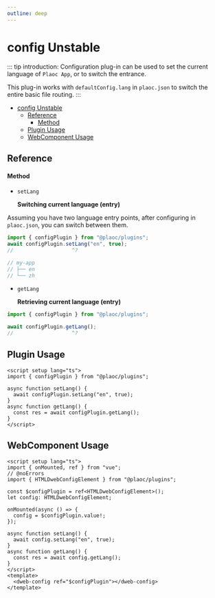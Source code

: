 ```yaml
---
outline: deep
---
```


# config <Badge type="warning">Unstable</Badge>

<Badges name="@plaoc/plugins" /> 
<Platform supports="iOS,Android,MacOS,Windows" />

::: tip introduction:
Configuration plug-in can be used to set the current language of `Plaoc App`, or to switch the entrance.

This plug-in works with `defaultConfig.lang` in `plaoc.json` to switch the entire basic file routing.
:::

- [config Unstable](#config-unstable)
  - [Reference](#reference)
      - [Method](#method)
  - [Plugin Usage](#plugin-usage)
  - [WebComponent Usage](#webcomponent-usage)

## Reference

#### Method

- `setLang`

  **Switching current language (entry)**

Assuming you have two language entry points, after configuring in `plaoc.json`, you can switch between them.

```ts twoslash
import { configPlugin } from "@plaoc/plugins";
await configPlugin.setLang("en", true);
//                   ^?

// my-app
// ├── en
// └── zh
```

- `getLang`

  **Retrieving current language (entry)**

```ts twoslash
import { configPlugin } from "@plaoc/plugins";

await configPlugin.getLang();
//                   ^?
```

## Plugin Usage

```vue twoslash
<script setup lang="ts">
import { configPlugin } from "@plaoc/plugins";

async function setLang() {
  await configPlugin.setLang("en", true);
}
async function getLang() {
  const res = await configPlugin.getLang();
}
</script>
```

## WebComponent Usage

```vue twoslash
<script setup lang="ts">
import { onMounted, ref } from "vue";
// @noErrors
import { HTMLDwebConfigElement } from "@plaoc/plugins";

const $configPlugin = ref<HTMLDwebConfigElement>();
let config: HTMLDwebConfigElement;

onMounted(async () => {
  config = $configPlugin.value!;
});

async function setLang() {
  await config.setLang("en", true);
}
async function getLang() {
  const res = await config.getLang();
}
</script>
<template>
  <dweb-config ref="$configPlugin"></dweb-config>
</template>
```
